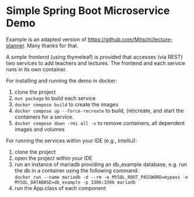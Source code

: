 # Simple Spring Boot Microservice Demo
Example is an adapted version of https://github.com/Mitschi/lecture-planner. Many thanks for that.

A simple frontend (using thymeleaf) is provided that accesses (via REST) two services to add teachers and lectures. The frontend and each service runs in its own container. 

For installing and running the demo in docker:
1. clone the project
2. ```mvn package``` to build each service
3. ```docker compose build``` to create the images
4. ```docker compose up --force-recreate``` to build, (re)create, and start the containers for a service.
5. ```docker compose down -rmi all -v``` to remove containers, all dependent images and volumes

For running the services within your IDE (e.g., IntelliJ):
1. clone the project
2. open the project within your IDE
3. run an instance of mariadb providing an db_example database, e.g. run the db in a container using the following command:<br/>
```docker run --name mariadb -d --rm -e MYSQL_ROOT_PASSWORD=mypass -e MYSQL_DATABASE=db_example -p 3306:3306 mariadb```
4. run the App.class of each component 
